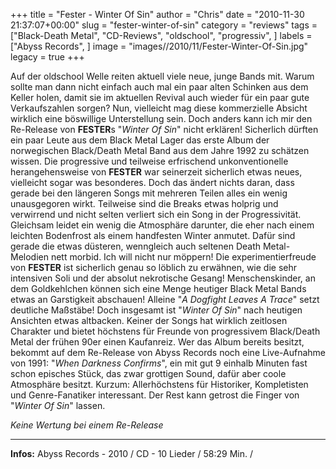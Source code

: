 +++
title = "Fester - Winter Of Sin"
author = "Chris"
date = "2010-11-30 21:37:07+00:00"
slug = "fester-winter-of-sin"
category = "reviews"
tags = ["Black-Death Metal", "CD-Reviews", "oldschool", "progressiv", ]
labels = ["Abyss Records", ]
image = "images//2010/11/Fester-Winter-Of-Sin.jpg"
legacy = true
+++

Auf der oldschool Welle reiten aktuell viele neue, junge Bands mit. Warum sollte man dann nicht einfach auch mal ein paar alten Schinken aus dem Keller holen, damit sie im aktuellen Revival auch wieder für ein paar gute Verkaufszahlen sorgen? Nun, vielleicht mag diese kommerzielle Absicht wirklich eine böswillige Unterstellung sein. Doch anders kann ich mir den Re-Release von **FESTER**s "_Winter Of Sin_" nicht erklären!
Sicherlich dürften ein paar Leute aus dem Black Metal Lager das erste Album der norwegischen Black/Death Metal Band aus dem Jahre 1992 zu schätzen wissen. Die progressive und teilweise erfrischend unkonventionelle herangehensweise von **FESTER** war seinerzeit sicherlich etwas neues, vielleicht sogar was besonderes. Doch das ändert nichts daran, dass gerade bei den längeren Songs mit mehreren Teilen alles ein wenig unausgegoren wirkt. Teilweise sind die Breaks etwas holprig und verwirrend und nicht selten verliert sich ein Song in der Progressivität. Gleichsam leidet ein wenig die Atmosphäre darunter, die eher nach einem leichten Bodenfrost als einem handfesten Winter anmutet. Dafür sind gerade die etwas düsteren, wenngleich auch seltenen Death Metal-Melodien nett morbid.
Ich will nicht nur möppern! Die experimentierfreude von **FESTER** ist sicherlich genau so löblich zu erwähnen, wie die sehr intensiven Soli und der absolut nekrotische Gesang! Menschenskinder, an dem Goldkehlchen können sich eine Menge heutiger Black Metal Bands etwas an Garstigkeit abschauen! Alleine "_A Dogfight Leaves A Trace_" setzt deutliche Maßstäbe!
Doch insgesamt ist "_Winter Of Sin_" nach heutigen Ansichten etwas altbacken. Keiner der Songs hat wirklich zeitlosen Charakter und bietet höchstens für Freunde von progressivem Black/Death Metal der frühen 90er einen Kaufanreiz. Wer das Album bereits besitzt, bekommt auf dem Re-Release von Abyss Records noch eine Live-Aufnahme von 1991: "_When Darkness Confirms_", ein mit gut 9 einhalb Minuten fast schon episches Stück, das zwar grottigen Sound, dafür aber coole Atmosphäre besitzt.
Kurzum: Allerhöchstens für Historiker, Kompletisten und Genre-Fanatiker interessant. Der Rest kann getrost die Finger von "_Winter Of Sin_" lassen.

_Keine Wertung bei einem Re-Release_



---
**Infos:**
Abyss Records - 2010 / 
CD - 10 Lieder / 58:29 Min. / 
